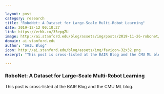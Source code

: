 ```yaml
---

layout: post
category: research
title: "RoboNet: A Dataset for Large-Scale Multi-Robot Learning"
date: 2019-12-12 00:10:27
link: https://vrhk.co/35epgZU
image: http://ai.stanford.edu/blog/assets/img/posts/2019-11-26-robonet/bg-masthead.jpg
domain: ai.stanford.edu
author: "SAIL Blog"
icon: http://ai.stanford.edu/blog/assets/img/favicon-32x32.png
excerpt: "This post is cross-listed at the BAIR Blog and the CMU ML blog."

---
```


### RoboNet: A Dataset for Large-Scale Multi-Robot Learning

This post is cross-listed at the BAIR Blog and the CMU ML blog.
